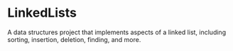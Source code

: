 # LinkedLists

A data structures project that implements aspects of a linked list, including sorting, insertion, deletion, finding, and more. 
